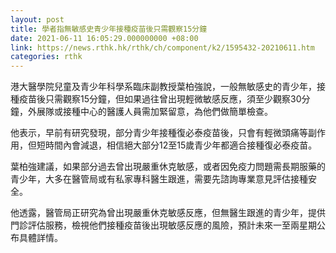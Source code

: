 ```yaml
---
layout: post
title: 學者指無敏感史青少年接種疫苗後只需觀察15分鐘
date: 2021-06-11 16:05:29.000000000 +08:00
link: https://news.rthk.hk/rthk/ch/component/k2/1595432-20210611.htm
categories: rthk
---
```


港大醫學院兒童及青少年科學系臨床副教授葉柏強說，一般無敏感史的青少年，接種疫苗後只需觀察15分鐘，但如果過往曾出現輕微敏感反應，須至少觀察30分鐘，外展隊或接種中心的醫護人員需加緊留意，為他們做簡單檢查。

他表示，早前有研究發現，部分青少年接種復必泰疫苗後，只會有輕微頭痛等副作用，但短時間內會減退，相信絕大部分12至15歲青少年都適合接種復必泰疫苗。

葉柏強建議，如果部分過去曾出現嚴重休克敏感，或者因免疫力問題需長期服藥的青少年，大多在醫管局或有私家專科醫生跟進，需要先諮詢專業意見評估接種安全。

他透露，醫管局正研究為曾出現嚴重休克敏感反應，但無醫生跟進的青少年，提供門診評估服務，檢視他們接種疫苗後出現敏感反應的風險，預計未來一至兩星期公布具體詳情。
